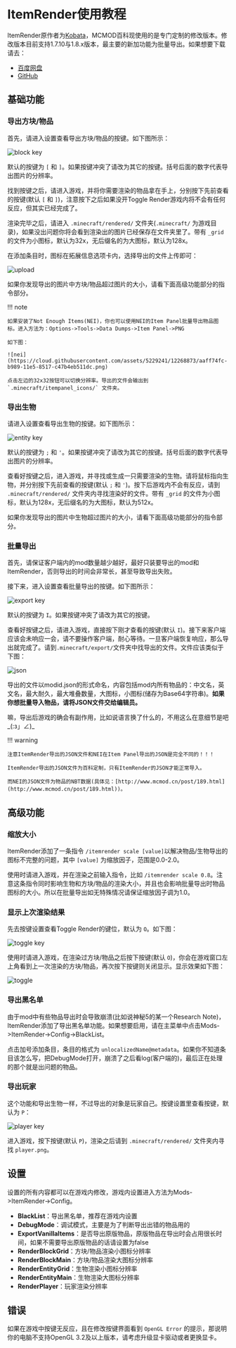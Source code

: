 # ItemRender使用教程

ItemRender原作者为[Kobata](https://github.com/Kobata)，MCMOD百科现使用的是专门定制的修改版本。修改版本目前支持1.7.10与1.8.x版本，最主要的新加功能为批量导出。如果想要下载请去：

- [百度网盘](http://pan.baidu.com/s/1nt9tfeT)
- [GitHub](https://github.com/MeowInnovation/Item-Render/releases)

## 基础功能

### 导出方块/物品

首先，请进入设置查看导出方块/物品的按键。如下图所示：

![block key](https://cloud.githubusercontent.com/assets/5229241/12267820/e92cab28-b984-11e5-8c2b-1f954742bb34.png)

默认的按键为 `[` 和 `]`。如果按键冲突了请改为其它的按键。括号后面的数字代表导出图片的分辨率。

找到按键之后，请进入游戏，并将你需要渲染的物品拿在手上，分别按下先前查看的按键(默认 `[` 和 `]`)，注意按下之后如果没开Toggle Render游戏内将不会有任何反应，但其实已经完成了。

渲染完毕之后，请进入 `.minecraft/rendered/` 文件夹(`.minecraft/` 为游戏目录)，如果没出问题你将会看到渲染出的图片已经保存在文件夹里了。带有 `_grid` 的文件为小图标，默认为32x，无后缀名的为大图标，默认为128x。

在添加条目时，图标在拓展信息选项卡内，选择导出的文件上传即可：

![upload](https://cloud.githubusercontent.com/assets/5229241/12271426/00452bd0-b996-11e5-86e4-d84137fa7f47.png)

如果你发现导出的图片中方块/物品超过图片的大小，请看下面高级功能部分的指令部分。

!!! note

	如果安装了Not Enough Items(NEI)，你也可以使用NEI的Item Panel批量导出物品图标。进入方法为：Options->Tools->Data Dumps->Item Panel->PNG

	如下图：

	![nei](https://cloud.githubusercontent.com/assets/5229241/12268873/aaff74fc-b989-11e5-8517-c47b4eb511dc.png)

	点击左边的32x32按钮可以切换分辨率。导出的文件会输出到 `.minecraft/itempanel_icons/` 文件夹。

### 导出生物

请进入设置查看导出生物的按键。如下图所示：

![entity key](https://cloud.githubusercontent.com/assets/5229241/12269034/5af3ccfa-b98a-11e5-8a66-94e3faca35a9.png)

默认的按键为 `;` 和 `'`。如果按键冲突了请改为其它的按键。括号后面的数字代表导出图片的分辨率。

查看好按键之后，进入游戏，并寻找或生成一只需要渲染的生物。请将鼠标指向生物，并分别按下先前查看的按键(默认 `;` 和 `'`)。按下后游戏内不会有反应，请到 `.minecraft/rendered/` 文件夹内寻找渲染好的文件。带有 `_grid` 的文件为小图标，默认为128x，无后缀名的为大图标，默认为512x。

如果你发现导出的图片中生物超过图片的大小，请看下面高级功能部分的指令部分。

### 批量导出

首先，请保证客户端内的mod数量越少越好，最好只装要导出的mod和ItemRender，否则导出的时间会非常长，甚至导致导出失败。

接下来，进入设置查看批量导出的按键。如下图所示：

![export key](https://cloud.githubusercontent.com/assets/5229241/12269284/a08db28e-b98b-11e5-9c78-b8ff771b8eed.png)

默认的按键为 `I`。如果按键冲突了请改为其它的按键。

查看好按键之后，请进入游戏，直接按下刚才查看的按键(默认 `I`)。接下来客户端应该会未响应一会，请不要操作客户端，耐心等待。一旦客户端恢复响应，那么导出就完成了。请到`.minecraft/export/`文件夹中找导出的文件。文件应该类似于下图：

![json](https://cloud.githubusercontent.com/assets/5229241/12271450/1a6bf30e-b996-11e5-8cca-6a55dd01c3d3.png)

导出的文件以modid.json的形式命名，内容包括mod内所有物品的：中文名，英文名，最大耐久，最大堆叠数量，大图标，小图标(储存为Base64字符串)。**如果你想批量导入物品，请将JSON文件交给编辑员。**

嘛，导出后游戏的确会有副作用，比如说语言换了什么的，不用这么在意细节是吧_(:з」∠)_

!!! warning

	注意ItemRender导出的JSON文件和NEI在Item Panel导出的JSON是完全不同的！！！

	ItemRender导出的JSON文件为百科定制，只有ItemRender的JSON才能正常导入。

	而NEI的JSON文件为物品的NBT数据(具体见：[http://www.mcmod.cn/post/189.html](http://www.mcmod.cn/post/189.html))。

## 高级功能

### 缩放大小

ItemRender添加了一条指令 `/itemrender scale [value]`以解决物品/生物导出的图标不完整的问题，其中 `[value]` 为缩放因子，范围是0.0-2.0。

使用时请进入游戏，并在渲染之前输入指令，比如 `/itemrender scale 0.8`。注意这条指令同时影响生物和方块/物品的渲染大小，并且也会影响批量导出时物品图标的大小。所以在批量导出如无特殊情况请保证缩放因子调为1.0。

### 显示上次渲染结果

先去按键设置查看Toggle Render的键位，默认为 `O`。如下图：

![toggle key](https://cloud.githubusercontent.com/assets/5229241/12271455/2aa72ac2-b996-11e5-9cc0-e3397c30eab7.png)

使用时请进入游戏，在渲染过方块/物品之后按下按键(默认 `O`)，你会在游戏窗口左上角看到上一次渲染的方块/物品，再次按下按键则关闭显示。显示效果如下图：

![toggle](https://cloud.githubusercontent.com/assets/5229241/12271464/375f0c80-b996-11e5-91e5-8eff3287419e.png)

### 导出黑名单

由于mod中有些物品导出时会导致崩溃(比如说神秘5的某一个Research Note)，ItemRender添加了导出黑名单功能。如果想要启用，请在主菜单中点击Mods->ItemRender->Config->BlackList。

点击加号添加条目，条目的格式为 `unlocalizedName@metadata`。如果你不知道条目该怎么写，把DebugMode打开，崩溃了之后看log(客户端的)，最后正在处理的那个就是出问题的物品。

### 导出玩家

这个功能和导出生物一样，不过导出的对象是玩家自己。按键设置里查看按键，默认为 `P`：

![player key](https://cloud.githubusercontent.com/assets/5229241/12271475/471bdca2-b996-11e5-9085-73286ba7d6a6.png)

进入游戏，按下按键(默认 `P`)，渲染之后请到 `.minecraft/rendered/` 文件夹内寻找 `player.png`。

## 设置

设置的所有内容都可以在游戏内修改，游戏内设置进入方法为Mods->ItemRender->Config。

- **BlackList**：导出黑名单，推荐在游戏内设置
- **DebugMode**：调试模式，主要是为了判断导出出错的物品用的
- **ExportVanillaItems**：是否导出原版物品，原版物品在导出时会占用很长时间，如果不需要导出原版物品的话请设置为false
- **RenderBlockGrid**：方块/物品渲染小图标分辨率
- **RenderBlockMain**：方块/物品渲染大图标分辨率
- **RenderEntityGrid**：生物渲染小图标分辨率
- **RenderEntityMain**：生物渲染大图标分辨率
- **RenderPlayer**：玩家渲染分辨率

## 错误

如果在游戏中按键无反应，且在修改按键界面看到 `OpenGL Error` 的提示，那说明你的电脑不支持OpenGL 3.2及以上版本，请考虑升级显卡驱动或者更换显卡。
